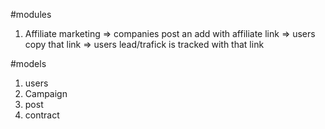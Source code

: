 #modules
1. Affiliate marketing
=> companies post an add with affiliate link
=> users copy that link
=> users lead/trafick is tracked with that link

#models
1. users
2. Campaign
3. post
4. contract